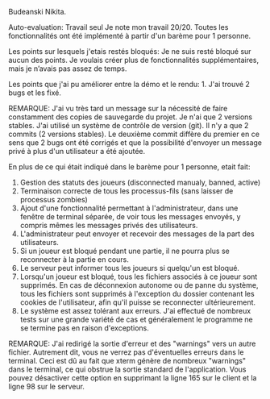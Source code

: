 Budeanski Nikita.

Auto-evaluation:
    Travail seul
    Je note mon travail 20/20. Toutes les fonctionnalités ont été implémenté à partir d'un barème pour 1 personne.

Les points sur lesquels j'etais restés bloqués:
    Je ne suis resté bloqué sur aucun des points. Je voulais créer plus de fonctionnalités supplémentaires, mais je n’avais pas assez de temps.

Les points que j'ai pu améliorer entre la démo et le rendu:
    1. J'ai trouvé 2 bugs et les fixé.

REMARQUE: J'ai vu très tard un message sur la nécessité de faire constamment des copies de sauvegarde du projet. Je n'ai que 2 versions stables. J'ai utilisé un système de contrôle de version (git). Il n'y a que 2 commits (2 versions stables). Le deuxième commit diffère du premier en ce sens que 2 bugs ont été corrigés et que la possibilité d'envoyer un message privé à plus d'un utilisateur a été ajoutée.

En plus de ce qui était indiqué dans le barème pour 1 personne, etait fait:
1. Gestion des statuts des joueurs (disconnected manualy, banned, active)
2. Terminaison correcte de tous les processus-fils (sans laisser de processus zombies)
3. Ajout d'une fonctionnalité permettant à l'administrateur, dans une fenêtre de terminal séparée, de voir tous les messages envoyés, y compris mêmes les messages privés des utilisateurs.
4. L'administrateur peut envoyer et recevoir des messages de la part des utilisateurs.
5. Si un joueur est bloqué pendant une partie, il ne pourra plus se reconnecter à la partie en cours.
6. Le serveur peut informer tous les joueurs si quelqu'un est bloqué.
7. Lorsqu'un joueur est bloqué, tous les fichiers associés à ce joueur sont supprimés. En cas de déconnexion autonome ou de panne du système, tous les fichiers sont supprimés à l'exception du dossier contenant les cookies de l'utilisateur, afin qu'il puisse se reconnecter ultérieurement.
8. Le système est assez tolérant aux erreurs. J'ai effectué de nombreux tests sur une grande variété de cas et généralement le programme ne se termine pas en raison d'exceptions.

REMARQUE: J'ai redirigé la sortie d'erreur et des "warnings" vers un autre fichier. Autrement dit, vous ne verrez pas d'éventuelles erreurs dans le terminal. Ceci est dû au fait que xterm génère de nombreux "warnings" dans le terminal, ce qui obstrue la sortie standard de l'application.
Vous pouvez désactiver cette option en supprimant la ligne 165 sur le client et la ligne 98 sur le serveur.
